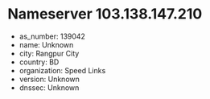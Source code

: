 # Nameserver 103.138.147.210

* as_number: 139042
* name: Unknown
* city: Rangpur City
* country: BD
* organization: Speed Links
* version: Unknown
* dnssec: Unknown
